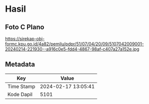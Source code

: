 # Hasil

## Foto C Plano

https://sirekap-obj-formc.kpu.go.id/4a82/pemilu/pdpr/51/07/04/20/09/5107042009001-20240214-221930--a916c0e5-fdd4-4867-98af-c407a27a152e.jpg


## Metadata

| Key        | Value               |
| ---------- | ------------------- |
| Time Stamp | 2024-02-17 13:05:41 |
| Kode Dapil | 5101                |




